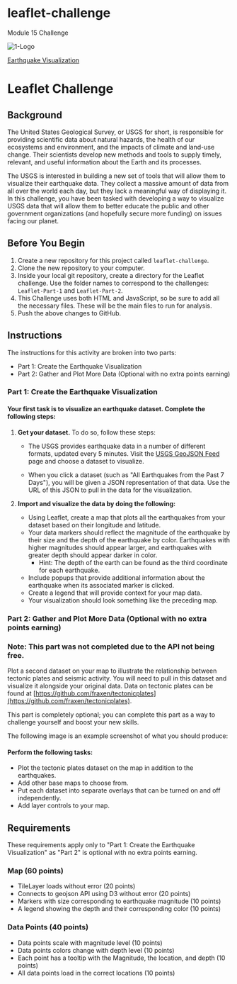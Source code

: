 # leaflet-challenge
Module 15 Challenge

![1-Logo](https://github.com/KrissinaW/leaflet-challenge/assets/162597320/2595e1a1-4347-4088-a711-463b3c607521)


[Earthquake Visualization](https://KrissinaW.github.io/leaflet-challenge/)


# Leaflet Challenge

## Background
The United States Geological Survey, or USGS for short, is responsible for providing scientific data about natural hazards, the health of our ecosystems and environment, and the impacts of climate and land-use change. Their scientists develop new methods and tools to supply timely, relevant, and useful information about the Earth and its processes.

The USGS is interested in building a new set of tools that will allow them to visualize their earthquake data. They collect a massive amount of data from all over the world each day, but they lack a meaningful way of displaying it. In this challenge, you have been tasked with developing a way to visualize USGS data that will allow them to better educate the public and other government organizations (and hopefully secure more funding) on issues facing our planet.

## Before You Begin
1. Create a new repository for this project called `leaflet-challenge`. 
2. Clone the new repository to your computer.
3. Inside your local git repository, create a directory for the Leaflet challenge. Use the folder names to correspond to the challenges: `Leaflet-Part-1` and `Leaflet-Part-2`.
4. This Challenge uses both HTML and JavaScript, so be sure to add all the necessary files. These will be the main files to run for analysis.
5. Push the above changes to GitHub.

## Instructions
The instructions for this activity are broken into two parts:

- Part 1: Create the Earthquake Visualization
- Part 2: Gather and Plot More Data (Optional with no extra points earning)

### Part 1: Create the Earthquake Visualization

#### Your first task is to visualize an earthquake dataset. Complete the following steps:

1. **Get your dataset.** To do so, follow these steps:
   - The USGS provides earthquake data in a number of different formats, updated every 5 minutes. Visit the [USGS GeoJSON Feed](https://earthquake.usgs.gov/earthquakes/feed/v1.0/geojson.php) page and choose a dataset to visualize.
   
   - When you click a dataset (such as "All Earthquakes from the Past 7 Days"), you will be given a JSON representation of that data. Use the URL of this JSON to pull in the data for the visualization.
   
2. **Import and visualize the data by doing the following:**
   - Using Leaflet, create a map that plots all the earthquakes from your dataset based on their longitude and latitude.
   - Your data markers should reflect the magnitude of the earthquake by their size and the depth of the earthquake by color. Earthquakes with higher magnitudes should appear larger, and earthquakes with greater depth should appear darker in color.
     - Hint: The depth of the earth can be found as the third coordinate for each earthquake.
   - Include popups that provide additional information about the earthquake when its associated marker is clicked.
   - Create a legend that will provide context for your map data.
   - Your visualization should look something like the preceding map.

### Part 2: Gather and Plot More Data (Optional with no extra points earning)
### Note: This part was not completed due to the API not being free.

Plot a second dataset on your map to illustrate the relationship between tectonic plates and seismic activity. You will need to pull in this dataset and visualize it alongside your original data. Data on tectonic plates can be found at [https://github.com/fraxen/tectonicplates](https://github.com/fraxen/tectonicplates).

This part is completely optional; you can complete this part as a way to challenge yourself and boost your new skills.

The following image is an example screenshot of what you should produce:

#### Perform the following tasks:
- Plot the tectonic plates dataset on the map in addition to the earthquakes.
- Add other base maps to choose from.
- Put each dataset into separate overlays that can be turned on and off independently.
- Add layer controls to your map.

## Requirements
These requirements apply only to "Part 1: Create the Earthquake Visualization" as "Part 2" is optional with no extra points earning.

### Map (60 points)
- TileLayer loads without error (20 points)
- Connects to geojson API using D3 without error (20 points)
- Markers with size corresponding to earthquake magnitude (10 points)
- A legend showing the depth and their corresponding color (10 points)

### Data Points (40 points)
- Data points scale with magnitude level (10 points)
- Data points colors change with depth level (10 points)
- Each point has a tooltip with the Magnitude, the location, and depth (10 points)
- All data points load in the correct locations (10 points)
